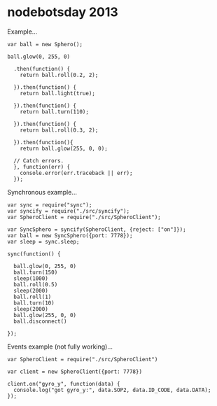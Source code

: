 # nodebotsday 2013

Example...

    var ball = new Sphero();
    
    ball.glow(0, 255, 0)
    
      .then(function() {
        return ball.roll(0.2, 2);
        
      }).then(function() {
        return ball.light(true);
        
      }).then(function() {
        return ball.turn(110);
        
      }).then(function() {
        return ball.roll(0.3, 2);
        
      }).then(function(){
        return ball.glow(255, 0, 0);
        
      // Catch errors.
      }, function(err) {
        console.error(err.traceback || err);
      });

Synchronous example...

    var sync = require("sync");
    var syncify = require("./src/syncify");
    var SpheroClient = require("./src/SpheroClient");
    
    var SyncSphero = syncify(SpheroClient, {reject: ["on"]});
    var ball = new SyncSphero({port: 7778});
    var sleep = sync.sleep;
    
    sync(function() {
      
      ball.glow(0, 255, 0)
      ball.turn(150)
      sleep(1000)
      ball.roll(0.5)
      sleep(2000)
      ball.roll(1)
      ball.turn(10)
      sleep(2000)
      ball.glow(255, 0, 0)
      ball.disconnect()
      
    });

Events example (not fully working)...

    var SpheroClient = require("./src/SpheroClient")
    
    var client = new SpheroClient({port: 7778})
    
    client.on("gyro_y", function(data) {
      console.log("got gyro_y:", data.SOP2, data.ID_CODE, data.DATA);
    });

